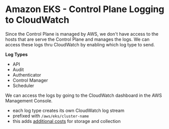 
# Amazon EKS - Control Plane Logging to CloudWatch

Since the Control Plane is managed by AWS, we don't have access to the hosts that are serve the Control Plane and manages the logs. We can access these logs thru CloudWatch by enabling which log type to send.

**Log Types**

- API
- Audit 
- Authenticator 
- Control Manager 
- Scheduler 

We can access the logs by going to the CloudWatch dashboard in the AWS Management Console.

- each log type creates its own CloudWatch log stream 
- prefixed with <code>/aws/eks/cluster-name</code>
- this adds [additional costs](https://aws.amazon.com/cloudwatch/pricing/) for storage and collection
